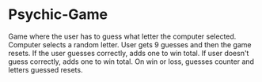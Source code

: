 # Psychic-Game
Game where the user has to guess what letter the computer selected.
Computer selects a random letter.
User gets 9 guesses and then the game resets.
If the user guesses correctly, adds one to win total.
If user doesn't guess correctly, adds one to win total.
On win or loss, guesses counter and letters guessed resets.